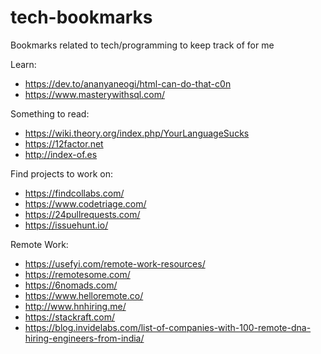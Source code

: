 # tech-bookmarks
Bookmarks related to tech/programming to keep track of for me

Learn:
  - https://dev.to/ananyaneogi/html-can-do-that-c0n
  - https://www.masterywithsql.com/
  
Something to read:
  - https://wiki.theory.org/index.php/YourLanguageSucks
  - https://12factor.net
  - http://index-of.es
  
Find projects to work on:
  - https://findcollabs.com/
  - https://www.codetriage.com/
  - https://24pullrequests.com/
  - https://issuehunt.io/
  
Remote Work:
  - https://usefyi.com/remote-work-resources/
  - https://remotesome.com/
  - https://6nomads.com/
  - https://www.helloremote.co/
  - http://www.hnhiring.me/
  - https://stackraft.com/
  - https://blog.invidelabs.com/list-of-companies-with-100-remote-dna-hiring-engineers-from-india/
